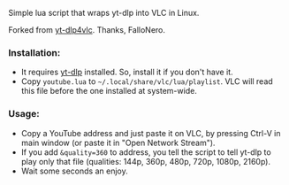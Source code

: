 Simple lua script that wraps yt-dlp into VLC in Linux.

Forked from [yt-dlp4vlc](https://github.com/FalloNero/yt-dlp4vlc). Thanks, FalloNero.

### Installation:
- It requires [yt-dlp](https://github.com/yt-dlp/yt-dlp/) installed. So, install it if you don't have it.
- Copy `youtube.lua` to `~/.local/share/vlc/lua/playlist`. VLC will read this file before the one installed at system-wide.

### Usage:
- Copy a YouTube address and just paste it on VLC, by pressing Ctrl-V in main window (or paste it in "Open Network Stream").
- If you add `&quality=360` to address, you tell the script to tell yt-dlp to play only that file (qualities: 144p, 360p, 480p, 720p, 1080p, 2160p).
- Wait some seconds an enjoy.
